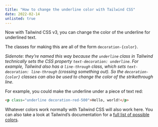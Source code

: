 ```yaml
---
title: "How to change the underline color with Tailwind CSS"
date: 2022-02-14
unlisted: true
---
```


Now with Tailwind CSS v3, you can change the color of the underline for underlined text.

The classes for making this are all of the form `decoration-{color}`.

_Sidenote: they’re named this way because the `underline` class in Tailwind technically sets the CSS property `text-decoration: underline`. For example, Tailwind also has a `line-through` class, which sets `text-decoration: line-through` (crossing something out). So the `decoration-{color}` classes can also be used to change the color of the strikethrough line._

For example, you could make the underline under a piece of text red:

```html
<p class="underline decoration-red-500">Hello, world!</p>
```

Whatever colors work normally with Tailwind CSS will also work here. You can also take a look at Tailwind’s documentation for a [full list of possible colors](https://tailwindcss.com/docs/customizing-colors).
